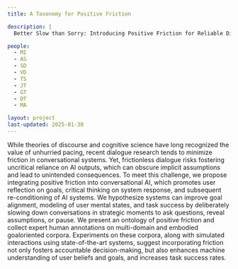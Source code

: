 ```yaml
---
title: A Taxonomy for Positive Friction

description: |
  Better Slow than Sorry: Introducing Positive Friction for Reliable Dialogue Systems

people:
  - MI
  - AS
  - SD
  - VD
  - TS
  - JT
  - GT
  - DT
  - MA

layout: project
last-updated: 2025-01-30
---
```






While theories of discourse and cognitive science have long recognized the value of unhurried pacing, recent dialogue research tends to minimize friction in conversational systems. Yet, frictionless dialogue risks fostering uncritical reliance on AI outputs, which can obscure implicit assumptions and lead to unintended consequences. To meet this challenge, we propose integrating positive friction into conversational AI, which promotes user reflection on goals, critical thinking on system response, and subsequent re-conditioning of AI systems. We hypothesize systems can improve goal alignment, modeling of user mental states, and task success by deliberately slowing down conversations in strategic moments to ask questions, reveal assumptions, or pause. We present an ontology of positive friction and collect expert human annotations on multi-domain and embodied goaloriented corpora. Experiments on these corpora, along with simulated interactions using state-of-the-art systems, suggest incorporating friction not only fosters accountable decision-making, but also enhances machine understanding of user beliefs and goals, and increases task success rates.
